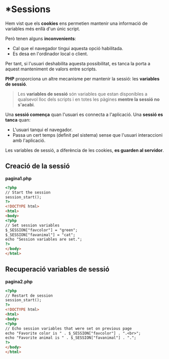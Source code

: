 <!-- notoc -->

# *Sessions

Hem vist que els **cookies** ens permetien mantenir una informació de variables més enllà d'un únic script. 

Però tenen alguns **inconvenients**:
* Cal que el navegador tingui aquesta opció habilitada.
* Es desa en l'ordinador local o client.

Per tant, si l'usuari deshabilita aquesta possibilitat, es tanca la porta a aquest manteniment de valors entre scripts. 

**PHP** proporciona un altre mecanisme per mantenir la sessió: les **variables de sessió**.

> Les **variables de sessió** són variables que estan disponibles a qualsevol lloc dels scripts i en totes les pàgines **mentre la sessió no s'acabi**. 

Una **sessió comença** quan l'usuari es connecta a l'aplicació.
Una **sessió es tanca** quan:
  * L'usuari tanqui el navegador.
  * Passa un cert temps (definit pel sistema) sense que l'usuari interaccioni amb l'aplicació.

Les variables de sessió, a diferència de les cookies, **es guarden al servidor**.

## Creació de la sessió

**pagina1.php**

```html
<?php
// Start the session
session_start();
?>
<!DOCTYPE html>
<html>
<body>
<?php
// Set session variables
$_SESSION["favcolor"] = "green";
$_SESSION["favanimal"] = "cat";
echo "Session variables are set.";
?>
</body>
</html>
```

## Recuperació variables de sessió

**pagina2.php**

```html
<?php
// Restart de session
session_start();
?>
<!DOCTYPE html>
<html>
<body>
<?php
// Echo session variables that were set on previous page
echo "Favorite color is " . $_SESSION["favcolor"] . ".<br>";
echo "Favorite animal is " . $_SESSION["favanimal"] . ".";
?>
</body>
</html>
```